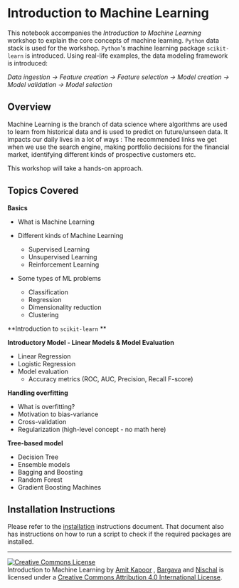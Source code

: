 # Introduction to Machine Learning

This notebook accompanies the *Introduction to Machine Learning* workshop to explain the core concepts of machine learning. `Python` data stack is used for the workshop. `Python`'s machine learning package `scikit-learn` is introduced. Using real-life examples, the data modeling framework is introduced: 
 
 *Data ingestion -> Feature creation -> Feature selection -> Model creation -> Model validation -> Model selection*
 
## Overview
 
Machine Learning is the branch of data science where algorithms are used to learn from historical data and is used to predict on future/unseen data. It impacts our daily lives in a lot of ways : The recommended links we get when we use the search engine, making portfolio decisions for the financial market, identifying different kinds of prospective customers etc.

This workshop will take a hands-on approach. 

## Topics Covered

**Basics**

* What is Machine Learning

* Different kinds of Machine Learning
    * Supervised Learning
    * Unsupervised Learning
    * Reinforcement Learning



* Some types of ML problems

    * Classification
    * Regression
    * Dimensionality reduction
    * Clustering

**Introduction to `scikit-learn` **

**Introductory Model - Linear Models & Model Evaluation**

* Linear Regression
* Logistic Regression
* Model evaluation 
    * Accuracy metrics (ROC, AUC, Precision, Recall F-score)

**Handling overfitting**

* What is overfitting?
* Motivation to bias-variance
* Cross-validation
* Regularization (high-level concept - no math here) 

**Tree-based model**

* Decision Tree
* Ensemble models
* Bagging and Boosting
* Random Forest
* Gradient Boosting Machines

## Installation Instructions

Please refer to the [installation](https://github.com/rouseguy/intro-to-machine-learning/blob/master/installation.md) instructions document. That document also has instructions on how to run a script to check if the required packages are installed. 

---

<a rel="license" href="http://creativecommons.org/licenses/by/4.0/"><img alt="Creative Commons License" style="border-width:0" src="https://i.creativecommons.org/l/by/4.0/88x31.png" /></a><br /><span xmlns:dct="http://purl.org/dc/terms/" property="dct:title">Introduction to Machine Learning</span> by <a xmlns:cc="http://creativecommons.org/ns#" href="https://twitter.com/amitkaps/" property="cc:attributionName" rel="cc:attributionURL">Amit Kapoor</a> , <a xmlns:cc="http://creativecommons.org/ns#" href="https://twitter.com/bargava/" property="cc:attributionName" rel="cc:attributionURL">Bargava</a> and <a xmlns:cc="http://creativecommons.org/ns#" href="https://twitter.com/nischalhp/" property="cc:attributionName" rel="cc:attributionURL">Nischal</a> is licensed under a <a rel="license" href="http://creativecommons.org/licenses/by/4.0/">Creative Commons Attribution 4.0 International License</a>.
